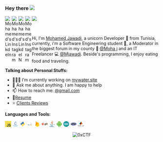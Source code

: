 ### Hey there <img src="https://media.giphy.com/media/hvRJCLFzcasrR4ia7z/giphy.gif" width="25px">

<a href="https://www.linkedin.com/in/mohamed-jawadi">
  <img align="left" alt="Mohamed's LinkdeIn" width="22px" src="https://cdn.jsdelivr.net/npm/simple-icons@v3/icons/linkedin.svg" />
</a>
<a href="https://www.freelancer.com/u/Mjawadi)">
  <img align="left" alt="Mohamed's Instagram" width="22px" src="https://cdn.jsdelivr.net/npm/simple-icons@v3/icons/freelancer.svg" />
</a>
<a href="https://facebook.com/0xmohamed">
  <img align="left" alt="Mohamed's LinkdeIN" width="22px" src="https://cdn.jsdelivr.net/npm/simple-icons@v3/icons/facebook.svg" />
</a>
<a href="https://www.instagram.com/mohagraphie/">
  <img align="left" alt="Mohamed's Instagram" width="22px" src="https://cdn.jsdelivr.net/npm/simple-icons@v3/icons/instagram.svg" />
</a>


&#x202b;![](https://visitor-badge.glitch.me/badge?page_id=0xctf)

<br />

Hi, I'm [Mohamed Jawadi](https://0xmohamed.tn), a unicorn Developer 🚀 from Tunisia, currently, i'm a Software Engineering student 🎒, a Moderator in the biggest forum in my county 👀 [@Moha j](https://www.tunisia-sat.com/forums/members/322693/) and an IT Freelancer 💻 [@Mjawadi](https://www.freelancer.com/u/Mjawadi). Beside's programming, I enjoy eating food and traveling.

  
**Talking about Personal Stuffs:**

- 👨🏽‍💻 I’m currently working on [mywater.site](https://mywater.site)
- 💬 Ask me about anything. I am happy to help
- 📫 How to reach me: [@gmail.com](mailto:mohamedjawedi93@gmail.com)
- 📝[Resume](https://drive.google.com/file/d/1qPewrEuvya1KJLYATz_fkLNKA6LQZMev/view?usp=sharing)
- ⭐ [Clients Reviews](https://drive.google.com/file/d/1yHAVoFn0V8DqCTTHsr6Kf3JROW_nrgK8/view?usp=sharing)

**Languages and Tools:**  

<code><img height="20" src="https://raw.githubusercontent.com/github/explore/80688e429a7d4ef2fca1e82350fe8e3517d3494d/topics/javascript/javascript.png"></code>
<code><img height="20" src="https://raw.githubusercontent.com/github/explore/80688e429a7d4ef2fca1e82350fe8e3517d3494d/topics/c/c.png"></code>
<code><img height="20" src="https://raw.githubusercontent.com/github/explore/80688e429a7d4ef2fca1e82350fe8e3517d3494d/topics/python/python.png"></code>
<code><img height="20" src="https://raw.githubusercontent.com/github/explore/80688e429a7d4ef2fca1e82350fe8e3517d3494d/topics/mysql/mysql.png"></code>
<code><img height="20" src="https://raw.githubusercontent.com/github/explore/80688e429a7d4ef2fca1e82350fe8e3517d3494d/topics/firebase/firebase.png"></code>
<code><img height="20" src="https://raw.githubusercontent.com/github/explore/80688e429a7d4ef2fca1e82350fe8e3517d3494d/topics/git/git.png"></code>
<code><img height="20" src="https://raw.githubusercontent.com/github/explore/80688e429a7d4ef2fca1e82350fe8e3517d3494d/topics/java/java.png"></code>
<code><img height="20" src="https://raw.githubusercontent.com/github/explore/80688e429a7d4ef2fca1e82350fe8e3517d3494d/topics/android/android.png"></code>
<code><img height="20" src="https://raw.githubusercontent.com/github/explore/80688e429a7d4ef2fca1e82350fe8e3517d3494d/topics/arduino/arduino.png"></code>
<code><img height="20" src="https://raw.githubusercontent.com/github/explore/80688e429a7d4ef2fca1e82350fe8e3517d3494d/topics/php/php.png"></code>
<code><img height="20" src="https://raw.githubusercontent.com/github/explore/80688e429a7d4ef2fca1e82350fe8e3517d3494d/topics/matlab/matlab.png"></code>



<p align="center"> <img src="https://github-readme-stats.vercel.app/api?username=0xCTF&show_icons=true&theme=gotham" alt="0xCTF" />


